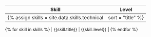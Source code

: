 | Skill | Level |
| ---- | ---- |
{% assign skills = site.data.skills.technical | sort = "title" %}
{% for skill in skills %}
   | {{skill.title}} | {{skill.level}} |
{% endfor %}
